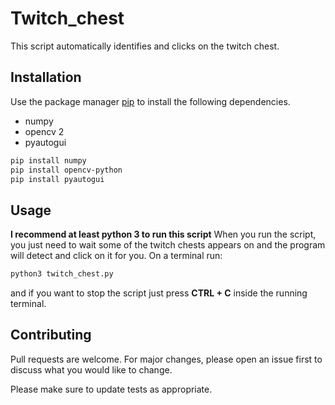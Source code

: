 # Twitch_chest

This script automatically identifies and clicks on the twitch chest.

## Installation

Use the package manager [pip](https://pip.pypa.io/en/stable/) to install the following dependencies.
- numpy
- opencv 2
- pyautogui

```bash
pip install numpy
pip install opencv-python
pip install pyautogui
```

## Usage
**I recommend at least python 3 to run this script**
When you run the script, you just need to wait some of the twitch chests appears on
and the program will detect and click on it for you.
On a terminal run:

```bash
python3 twitch_chest.py
```

and if you want to stop the script just press **CTRL + C** inside the running terminal.
## Contributing
Pull requests are welcome. For major changes, please open an issue first to discuss what you would like to change.

Please make sure to update tests as appropriate.